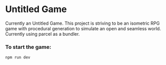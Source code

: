 # Untitled Game
Currently an Untitled Game. This project is striving to be an isometric RPG game with procedural generation to simulate an open and seamless world. Currently using parcel as a bundler.

### To start the game:
```
npm run dev
```
